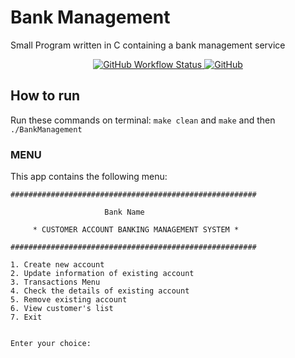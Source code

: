 # Bank Management

Small Program written in C containing a bank management service

<p align="center">
  <a href="https://github.com/DanLopess/BankManagement/actions">
    <img alt="GitHub Workflow Status" src="https://img.shields.io/github/workflow/status/DanLopess/BankManagement/master">
  </a>
  <a href="https://github.com/DanLopess/BankManagement/blob/master/LICENSE">
    <img alt="GitHub" src="https://img.shields.io/github/license/DanLopess/BankManagement">
    </a>
</p>

## How to run

Run these commands on terminal:
`make clean`
and
`make`
and then
`./BankManagement`

### MENU

This app contains the following menu:

    #######################################################

                         Bank Name

         * CUSTOMER ACCOUNT BANKING MANAGEMENT SYSTEM *

    #######################################################

    1. Create new account
    2. Update information of existing account
    3. Transactions Menu
    4. Check the details of existing account
    5. Remove existing account
    6. View customer's list
    7. Exit


    Enter your choice:
